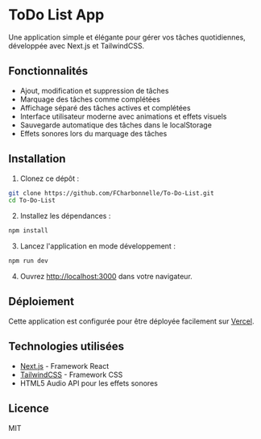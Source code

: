 # ToDo List App

Une application simple et élégante pour gérer vos tâches quotidiennes, développée avec Next.js et TailwindCSS.

## Fonctionnalités

- Ajout, modification et suppression de tâches
- Marquage des tâches comme complétées
- Affichage séparé des tâches actives et complétées
- Interface utilisateur moderne avec animations et effets visuels
- Sauvegarde automatique des tâches dans le localStorage
- Effets sonores lors du marquage des tâches

## Installation

1. Clonez ce dépôt :
```bash
git clone https://github.com/FCharbonnelle/To-Do-List.git
cd To-Do-List
```

2. Installez les dépendances :
```bash
npm install
```

3. Lancez l'application en mode développement :
```bash
npm run dev
```

4. Ouvrez [http://localhost:3000](http://localhost:3000) dans votre navigateur.

## Déploiement

Cette application est configurée pour être déployée facilement sur [Vercel](https://vercel.com).

## Technologies utilisées

- [Next.js](https://nextjs.org/) - Framework React
- [TailwindCSS](https://tailwindcss.com/) - Framework CSS
- HTML5 Audio API pour les effets sonores

## Licence

MIT 